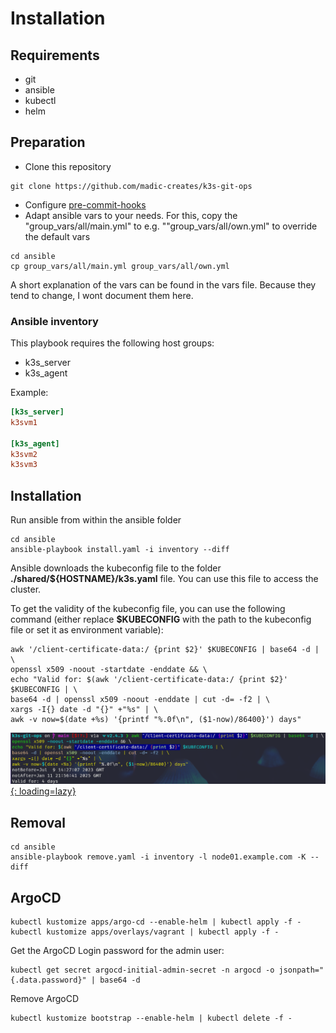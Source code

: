 # Installation

## Requirements

- git
- ansible
- kubectl
- helm

## Preparation

- Clone this repository

```shell
git clone https://github.com/madic-creates/k3s-git-ops
```

- Configure [pre-commit-hooks](pre-commit-hooks.md)
- Adapt ansible vars to your needs. For this, copy the "group_vars/all/main.yml" to e.g. ""group_vars/all/own.yml" to override the default vars

```shell
cd ansible
cp group_vars/all/main.yml group_vars/all/own.yml
```

A short explanation of the vars can be found in the vars file. Because they tend to change, I wont document them here.

### Ansible inventory

This playbook requires the following host groups:

- k3s_server
- k3s_agent

Example:

```ini
[k3s_server]
k3svm1

[k3s_agent]
k3svm2
k3svm3
```

## Installation

Run ansible from within the ansible folder

```shell
cd ansible
ansible-playbook install.yaml -i inventory --diff
```

Ansible downloads the kubeconfig file to the folder **./shared/${HOSTNAME}/k3s.yaml** file. You can use this file to access the cluster.

To get the validity of the kubeconfig file, you can use the following command (either replace **$KUBECONFIG** with the path to the kubeconfig file or set it as environment variable):

```shell
awk '/client-certificate-data:/ {print $2}' $KUBECONFIG | base64 -d | \
openssl x509 -noout -startdate -enddate && \
echo "Valid for: $(awk '/client-certificate-data:/ {print $2}' $KUBECONFIG | \
base64 -d | openssl x509 -noout -enddate | cut -d= -f2 | \
xargs -I{} date -d "{}" +"%s" | \
awk -v now=$(date +%s) '{printf "%.0f\n", ($1-now)/86400}') days"
```

[![Kubeconfig validity](images/kubeconfig_validity.png){: loading=lazy}](images/kubeconfig_validity.png)

## Removal

```shell
cd ansible
ansible-playbook remove.yaml -i inventory -l node01.example.com -K --diff
```

## ArgoCD

```shell
kubectl kustomize apps/argo-cd --enable-helm | kubectl apply -f -
kubectl kustomize apps/overlays/vagrant | kubectl apply -f -
```

Get the ArgoCD Login password for the admin user:

```shell
kubectl get secret argocd-initial-admin-secret -n argocd -o jsonpath="{.data.password}" | base64 -d
```

Remove ArgoCD

```shell
kubectl kustomize bootstrap --enable-helm | kubectl delete -f -
```
